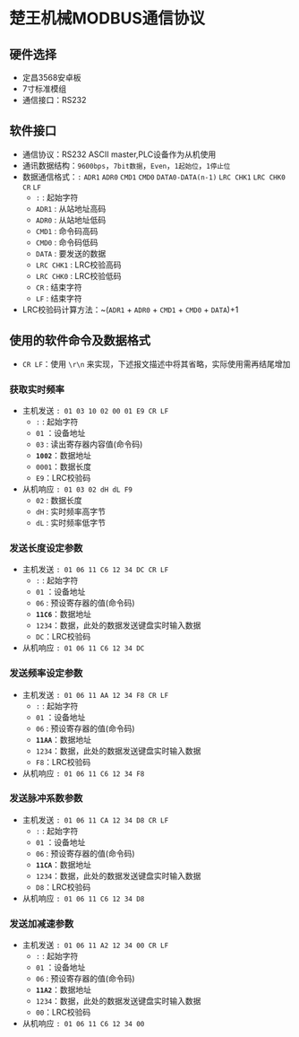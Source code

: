 # 楚王机械MODBUS通信协议

## 硬件选择
- 定昌3568安卓板
- 7寸标准模组
- 通信接口：RS232

## 软件接口
- 通信协议：RS232 ASCII master,PLC设备作为从机使用
- 通讯数据结构：`9600bps`，`7bit数据`，`Even`，`1起始位`，`1停止位`
- 数据通信格式：`:` `ADR1` `ADR0` `CMD1` `CMD0` `DATA0-DATA(n-1)` `LRC CHK1` `LRC CHK0` `CR` `LF`
  - `:` : 起始字符
  - `ADR1` : 从站地址高码
  - `ADR0` : 从站地址低码
  - `CMD1` : 命令码高码
  - `CMD0` : 命令码低码
  - `DATA` : 要发送的数据
  - `LRC CHK1` : LRC校验高码
  - `LRC CHK0` : LRC校验低码
  - `CR` : 结束字符
  - `LF` : 结束字符
- LRC校验码计算方法：~(`ADR1` + `ADR0` + `CMD1` + `CMD0` + `DATA`)+1

## 使用的软件命令及数据格式
- `CR LF`：使用 `\r\n` 来实现，下述报文描述中将其省略，实际使用需再结尾增加

### 获取实时频率
- 主机发送 `: 01 03 10 02 00 01 E9 CR LF`
  - `:` : 起始字符
  - `01` ：设备地址
  - `03` : 读出寄存器内容值(命令码)
  - __`1002`__：数据地址
  - `0001`：数据长度
  - `E9`：LRC校验码
- 从机响应 `: 01 03 02 dH dL F9`
  - `02` : 数据长度
  - `dH` : 实时频率高字节
  - `dL` : 实时频率低字节

### 发送长度设定参数
- 主机发送 `: 01 06 11 C6 12 34 DC CR LF`
  - `:` : 起始字符
  - `01` ：设备地址
  - `06` : 预设寄存器的值(命令码)
  - __`11C6`__：数据地址
  - `1234`：数据，此处的数据发送键盘实时输入数据
  - `DC`：LRC校验码
- 从机响应 `: 01 06 11 C6 12 34 DC `

### 发送频率设定参数
- 主机发送 `: 01 06 11 AA 12 34 F8 CR LF`
  - `:` : 起始字符
  - `01` ：设备地址
  - `06` : 预设寄存器的值(命令码)
  - __`11AA`__：数据地址
  - `1234`：数据，此处的数据发送键盘实时输入数据
  - `F8`：LRC校验码
- 从机响应 `: 01 06 11 C6 12 34 F8 `

### 发送脉冲系数参数
- 主机发送 `: 01 06 11 CA 12 34 D8 CR LF`
  - `:` : 起始字符
  - `01` ：设备地址
  - `06` : 预设寄存器的值(命令码)
  - __`11CA`__：数据地址
  - `1234`：数据，此处的数据发送键盘实时输入数据
  - `D8`：LRC校验码
- 从机响应 `: 01 06 11 C6 12 34 D8 `

### 发送加减速参数
- 主机发送 `: 01 06 11 A2 12 34 00 CR LF`
  - `:` : 起始字符
  - `01` ：设备地址
  - `06` : 预设寄存器的值(命令码)
  - __`11A2`__：数据地址
  - `1234`：数据，此处的数据发送键盘实时输入数据
  - `00`：LRC校验码
- 从机响应 `: 01 06 11 C6 12 34 00 `
